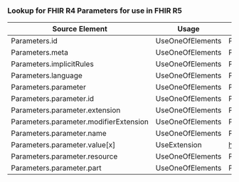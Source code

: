 ### Lookup for FHIR R4 Parameters for use in FHIR R5

| Source Element | Usage | Target |
| -------------- | ----- | ------ |
| Parameters.id | UseOneOfElements | Parameters.id,Parameters.id |
| Parameters.meta | UseOneOfElements | Parameters.meta,Parameters.meta |
| Parameters.implicitRules | UseOneOfElements | Parameters.implicitRules,Parameters.implicitRules |
| Parameters.language | UseOneOfElements | Parameters.language,Parameters.language |
| Parameters.parameter | UseOneOfElements | Parameters.parameter,Parameters.parameter |
| Parameters.parameter.id | UseOneOfElements | Parameters.parameter.id,Parameters.parameter.id |
| Parameters.parameter.extension | UseOneOfElements | Parameters.parameter.extension,Parameters.parameter.extension |
| Parameters.parameter.modifierExtension | UseOneOfElements | Parameters.parameter.modifierExtension,Parameters.parameter.modifierExtension |
| Parameters.parameter.name | UseOneOfElements | Parameters.parameter.name,Parameters.parameter.name |
| Parameters.parameter.value[x] | UseExtension | http://hl7.org/fhir/4.0/StructureDefinition/extension-Parameters.parameter.value |
| Parameters.parameter.resource | UseOneOfElements | Parameters.parameter.resource,Parameters.parameter.resource |
| Parameters.parameter.part | UseOneOfElements | Parameters.parameter.part,Parameters.parameter.part |
